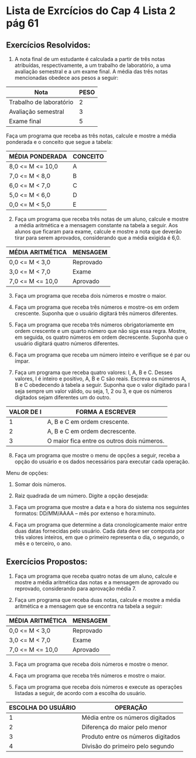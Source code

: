 
# Lista de Exrcícios do Cap 4 Lista 2 pág 61

## Exercícios Resolvidos:

1. A nota final de um estudante é calculada a partir de três notas atribuídas, respectivamente, a um trabalho de laboratório, a uma avaliação semestral e a um exame final. A média das três notas mencionadas obedece aos pesos a seguir:

| Nota | PESO |
| --- | --- |
Trabalho de laboratório | 2
Avaliação semestral | 3
Exame final | 5

Faça um programa que receba as três notas, calcule e mostre a média ponderada e o conceito que segue
a tabela:

| MÉDIA PONDERADA | CONCEITO |
| --- | --- |
8,0 <= M <= 10,0 | A
7,0 <= M < 8,0 | B
6,0 <= M < 7,0 | C
5,0 <= M < 6,0 | D 
0,0 <= M < 5,0 | E

2. Faça um programa que receba três notas de um aluno, calcule e mostre a média aritmética e a mensagem constante na tabela a seguir. Aos alunos que ficaram para exame, calcule e mostre a nota que deverão tirar para serem aprovados, considerando que a média exigida é 6,0.

| MÉDIA ARITMÉTICA | MENSAGEM |
| --- | --- |
0,0 <= M < 3,0 | Reprovado
3,0 <= M < 7,0 | Exame
7,0 <= M <= 10,0 | Aprovado

3. Faça um programa que receba dois números e mostre o maior.

4. Faça um programa que receba três números e mostre-os em ordem crescente. Suponha que o usuário digitará três números diferentes.

5. Faça um programa que receba três números obrigatoriamente em ordem crescente e um quarto número que não siga essa regra. Mostre, em seguida, os quatro números em ordem decrescente. Suponha que o usuário digitará quatro números diferentes.

6. Faça um programa que receba um número inteiro e verifique se é par ou ímpar.

7. Faça um programa que receba quatro valores: I, A, B e C. Desses valores, I é inteiro e positivo, A, B e C são reais. Escreva os números A, B e C obedecendo à tabela a seguir. Suponha que o valor digitado para I seja sempre um valor válido, ou seja, 1, 2 ou 3, e que os números digitados sejam diferentes um do outro.

| VALOR DE I | FORMA A ESCREVER |
| --- | --- |
1 | A, B e C em ordem crescente.
2 | A, B e C em ordem decrescente.
3 | O maior fica entre os outros dois números.

8. Faça um programa que mostre o menu de opções a seguir, receba a opção do usuário e os dados necessários para executar cada operação.

Menu de opções:
1. Somar dois números.
2. Raiz quadrada de um número.
Digite a opção desejada:

9. Faça um programa que mostre a data e a hora do sistema nos seguintes formatos: DD/MM/AAAA – mês por extenso e hora:minuto.

10. Faça um programa que determine a data cronologicamente maior entre duas datas fornecidas pelo usuário. Cada data deve ser composta por três valores inteiros, em que o primeiro representa o dia, o segundo, o mês e o terceiro, o ano.

## Exercícios Propostos:

1. Faça um programa que receba quatro notas de um aluno, calcule e mostre a média aritmética das notas e a mensagem de aprovado ou reprovado, considerando para aprovação média 7.

2. Faça um programa que receba duas notas, calcule e mostre a média aritmética e a mensagem que se encontra na tabela a seguir:

| MÉDIA ARITMÉTICA | MENSAGEM |
| --- | --- |
0,0 <= M < 3,0 | Reprovado
3,0 <= M < 7,0 | Exame
7,0 <= M <= 10,0 | Aprovado

3. Faça um programa que receba dois números e mostre o menor.

4. Faça um programa que receba três números e mostre o maior.

5. Faça um programa que receba dois números e execute as operações listadas a seguir, de acordo com a escolha do usuário.

| ESCOLHA DO USUÁRIO | OPERAÇÃO |
| --- | --- |
1 | Média entre os números digitados
2 | Diferença do maior pelo menor
3 | Produto entre os números digitados
4 | Divisão do primeiro pelo segundo
